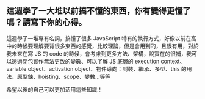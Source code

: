 ## 這週學了一大堆以前搞不懂的東西，你有變得更懂了嗎？請寫下你的心得。

這週學了一堆專有名詞，搞懂了很多 JavaScript 特有的執行方式，好像以前在高中的時候要理解要背很多東西的感覺，比較理論，但是會用到的，且很有用，對於我未來在寫 JS 的 code 的時候，會考慮到更多方法、架構，說實在的很補，我可以透過閉包實作無法更改的變數、可以了解 JS 底層的 execution context、variable object、activation object、物件導向：封裝、繼承、多型、this 的用法、原型鍊、hoisting、scope、變數...等等

希望以後的自己可以更加活用這些知識！